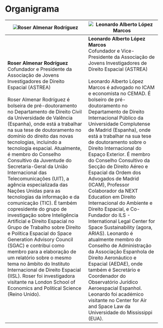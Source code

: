 # Organigrama

| ![Roser Almenar Rodríguez](https://github.com/user-attachments/assets/cb225823-9da5-4f72-aa26-9d2e219e7c64) | ![Leonardo Alberto López Marcos](https://github.com/user-attachments/assets/a80425e9-5e92-4cc2-abbf-ba3d0e85ca48) |
| ------------------------------------------------------------ | ------------------------------------------------------------- |
| **Roser Almenar Rodríguez** <br> Cofundador e Presidente da Associação de Jovens Investigadores de Direito Espacial (ASTREA) <br><br> Roser Almenar Rodríguez é bolseira de pré-doutoramento no Departamento de Direito Civil da Universidade de Valência (Espanha), onde está a trabalhar na sua tese de doutoramento no domínio do direito das novas tecnologias, incluindo a tecnologia espacial. Atualmente, é membro do Conselho Consultivo da Juventude do Secretaria-Geral da União Internacional das Telecomunicações (UIT), a agência especializada das Nações Unidas para as tecnologias da informação e da comunicação (TIC). É também copresidente do grupo de investigação sobre Inteligência Artificial e Direito Espacial no Grupo de Trabalho sobre Direito e Política Espacial do Space Generation Advisory Council (SGAC) e contribui como membro para a elaboração de um relatório sobre o mesmo tema no âmbito do Instituto Internacional de Direito Espacial (IISL). Roser foi investigadora visitante na London School of Economics and Political Science (Reino Unido). | **Leonardo Alberto López Marcos** <br> Cofundador e Vice-Presidente da Associação de Jovens Investigadores de Direito Espacial (ASTREA) <br><br> Leonardo Alberto López Marcos é advogado no ICAM e economista no CEMAD. É bolseiro de pré-doutoramento no Departamento de Direito Internacional Público da Universidade Complutense de Madrid (Espanha), onde está a trabalhar na sua tese de doutoramento sobre o Direito Internacional do Espaço Exterior. É membro do Conselho Consultivo da Secção de Direito Aéreo e Espacial da Ordem dos Advogados de Madrid (ICAM), Professor Colaborador da NEXT Education em Direito Internacional do Ambiente e Direito Espacial, e Co-Fundador do ILS - International Legal Center for Space Sustainability (agora, ARIAS). Leonardo é atualmente membro do Conselho de Administração da Associação Espanhola de Direito Aeronáutico e Espacial (AEDAE), onde também é Secretário e Coordenador do Observatório Jurídico Aeroespacial Espanhol. Leonardo foi académico visitante no Center for Air and Space Law da Universidade do Mississippi (EUA). |
